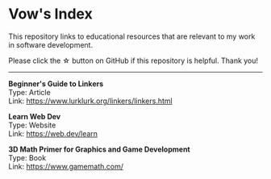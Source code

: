 # Vow's Index

This repository links to educational resources that are relevant to my work in software development.

Please click the ☆ button on GitHub if this repository is helpful. Thank you!

---

**Beginner's Guide to Linkers**  
Type: Article  
Link: https://www.lurklurk.org/linkers/linkers.html

**Learn Web Dev**  
Type: Website  
Link: https://web.dev/learn

**3D Math Primer for Graphics and Game Development**  
Type: Book  
Link: https://www.gamemath.com/
